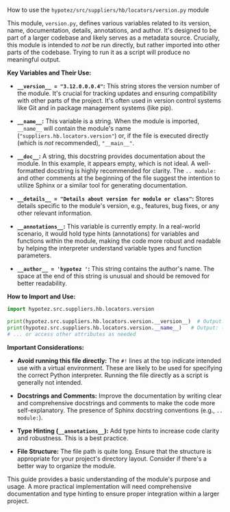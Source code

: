 How to use the `hypotez/src/suppliers/hb/locators/version.py` module

This module, `version.py`, defines various variables related to its version, name, documentation, details, annotations, and author.  It's designed to be part of a larger codebase and likely serves as a metadata source.  Crucially, this module is intended to *not* be run directly, but rather imported into other parts of the codebase.  Trying to run it as a script will produce no meaningful output.

**Key Variables and Their Use:**

* **`__version__ = "3.12.0.0.0.4"`:** This string stores the version number of the module.  It's crucial for tracking updates and ensuring compatibility with other parts of the project.  It's often used in version control systems like Git and in package management systems (like pip).

* **`__name__`:** This variable is a string.  When the module is imported, `__name__` will contain the module's name (`"suppliers.hb.locators.version"`) or, if the file is executed directly (which is *not* recommended), `"__main__"`.

* **`__doc__`:** A string, this docstring provides documentation about the module. In this example, it appears empty, which is not ideal.  A well-formatted docstring is highly recommended for clarity.  The `.. module:` and other comments at the beginning of the file suggest the intention to utilize Sphinx or a similar tool for generating documentation.

* **`__details__ = "Details about version for module or class"`:**  Stores details specific to the module's version, e.g., features, bug fixes, or any other relevant information.

* **`__annotations__`:**  This variable is currently empty. In a real-world scenario, it would hold type hints (annotations) for variables and functions within the module, making the code more robust and readable by helping the interpreter understand variable types and function parameters.

* **`__author__ = 'hypotez '`:**  This string contains the author's name.  The space at the end of this string is unusual and should be removed for better readability.

**How to Import and Use:**

```python
import hypotez.src.suppliers.hb.locators.version

print(hypotez.src.suppliers.hb.locators.version.__version__)  # Output: 3.12.0.0.0.4
print(hypotez.src.suppliers.hb.locators.version.__name__)   # Output: (module name - usually, avoid direct use)
# ... or access other attributes as needed
```

**Important Considerations:**

* **Avoid running this file directly:**  The `#!` lines at the top indicate intended use with a virtual environment.  These are likely to be used for specifying the correct Python interpreter.  Running the file directly as a script is generally not intended.

* **Docstrings and Comments:** Improve the documentation by writing clear and comprehensive docstrings and comments to make the code more self-explanatory.  The presence of Sphinx docstring conventions (e.g., `.. module:`).

* **Type Hinting (`__annotations__`):** Add type hints to increase code clarity and robustness. This is a best practice.

* **File Structure:** The file path is quite long. Ensure that the structure is appropriate for your project's directory layout.  Consider if there's a better way to organize the module.


This guide provides a basic understanding of the module's purpose and usage.   A more practical implementation will need comprehensive documentation and type hinting to ensure proper integration within a larger project.